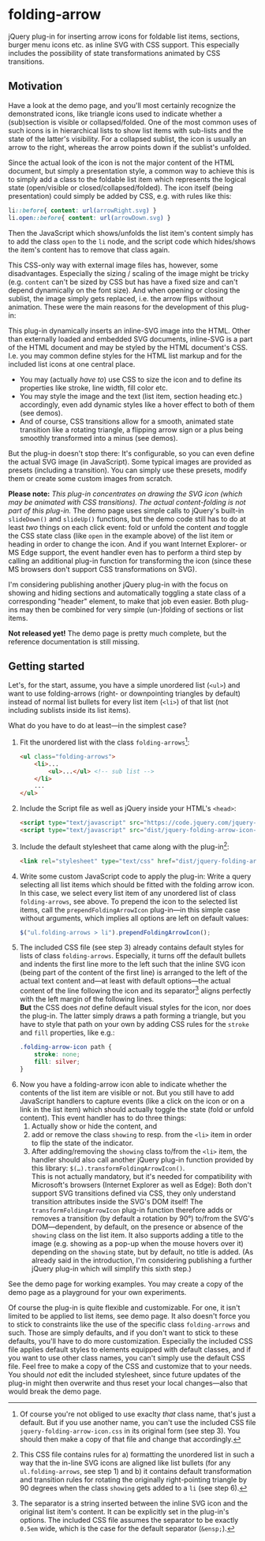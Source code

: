 # folding-arrow

jQuery plug-in for inserting arrow icons for foldable list items, sections, burger menu icons etc. as inline SVG with CSS support. This especially includes the possibility of state transformations animated by CSS transitions.

## Motivation

Have a look at the demo page, and you'll most certainly recognize the demonstrated icons, like triangle icons used to indicate whether a (sub)section is visible or collapsed/folded. One of the most common uses of such icons is in hierarchical lists to show list items with sub-lists and the state of the latter's visibility. For a collapsed sublist, the icon is usually an arrow to the right, whereas the arrow points down if the sublist's unfolded.

Since the actual look of the icon is not the major content of the HTML document, but simply a presentation style, a common way to achieve this is to simply add a class to the foldable list item which represents the logical state (open/visible or closed/collapsed/folded). The icon itself (being presentation) could simply be added by CSS, e.g. with rules like this:

```css
li::before{ content: url(arrowRight.svg) }
li.open::before{ content: url(arrowDown.svg) }
```

Then the JavaScript which shows/unfolds the list item's content simply has to add the class `open` to the `li` node, and the script code which hides/shows the item's content has to remove that class again.

This CSS-only way with external image files has, however, some disadvantages. Especially the sizing / scaling of the image might be tricky (e.g. `content` can't be sized by CSS but has have a fixed size and can't depend dynamically on the font size). And when opening or closing the sublist, the image simply gets replaced, i.e. the arrow flips without animation. These were the main reasons for the development of this plug-in:

This plug-in dynamically inserts an inline-SVG image into the HTML. Other than externally loaded and embedded SVG documents, inline-SVG is a part of the HTML document and may be styled by the HTML document's CSS. I.e. you may common define styles for the HTML list markup and for the included list icons at one central place.

* You may (actually _have to_) use CSS to size the icon and to define its properties like stroke, line width, fill color etc.
* You may style the image and the text (list item, section heading etc.) accordingly, even add dynamic styles like a hover effect to both of them (see demos).
* And of course, CSS transitions allow for a smooth, animated state transition like a rotating triangle, a flipping arrow sign or a plus being smoothly transformed into a minus (see demos).

But the plug-in doesn't stop there: It's configurable, so you can even define the actual SVG image (in JavaScript). Some typical images are provided as presets (including a transition). You can simply use these presets, modify them or create some custom images from scratch.

**Please note:** _This plug-in concentrates on drawing the SVG icon (which may be animated with CSS transitions). The actual content-folding is not part of this plug-in._ The demo page uses simple calls to jQuery's built-in `slideDown()` and  `slideUp()` functions, but the demo code still has to do at least _two_ things on each click event: fold or unfold the content _and_ toggle the CSS state class (like `open` in the example above) of the list item or heading in order to change the icon. And if you want Internet Explorer- or MS Edge support, the event handler even has to perform a third step by calling an additional plug-in function for transforming the icon (since these MS browsers don't support CSS transformations on SVG).

I'm considering publishing another jQuery plug-in with the focus on showing and hiding sections and automatically toggling a state class of a corresponding "header" element, to make that job even easier. Both plug-ins may then be combined for very simple (un-)folding of sections or list items.


**Not released yet!** The demo page is pretty much complete, but the reference documentation is still missing.

## Getting started

Let's, for the start, assume, you have a simple unordered list (`<ul>`) and want to use folding-arrows (right- or downpointing triangles by default) instead of normal list bullets for every list item (`<li>`) of that list (not including sublists inside its list items). 

What do you have to do at least—in the simplest case?

1. Fit the unordered list with the class `folding-arrows`[^1]:
	```html
	<ul class="folding-arrows">
		<li>...
			<ul>...</ul> <!-- sub list -->
		</li>
		...
	</ul>
	```
2. Include the Script file as well as jQuery inside your HTML's `<head>`:
	```html
	<script type="text/javascript" src="https://code.jquery.com/jquery-3.2.1.min.js"></script>
	<script type="text/javascript" src="dist/jquery-folding-arrow-icon-min.js"></script>
	```
3. Include the default stylesheet that came along with the plug-in[^3]:
	```html
	<link rel="stylesheet" type="text/css" href="dist/jquery-folding-arrow-icon.css">
	```
4. Write some custom JavaScript code to apply the plug-in: Write a query selecting all list items which should be fitted with the folding arrow icon. In this case, we select every list item of any unordered list of class `folding-arrows`, see above. To prepend the icon to the selected list items, call the `prependFoldingArrowIcon` plug-in—in this simple case without arguments, which implies all options are left on default values: 
	```javascript
	$("ul.folding-arrows > li").prependFoldingArrowIcon();
	```
5. The included CSS file (see step 3) already contains default styles for lists of class `folding-arrows`. Especially, it turns off the default bullets and indents the first line more to the left such that the inline SVG icon (being part of the content of the first line) is arranged to the left of the actual text content and—at least with default options—the actual content of the line following the icon and its separator[^5] aligns perfectly with the left margin of the following lines.    
	<strong>But</strong> the CSS does <em>not</em> define default visual styles for the icon, nor does the plug-in. The latter simply draws a path forming a triangle, but you have to style that path on your own by adding CSS rules for the `stroke` and `fill` properties, like e.g.:
	```css
	.folding-arrow-icon path {
	    stroke: none;
	    fill: silver;
	}
	```
6. Now you have a folding-arrow icon able to indicate whether the contents of the list item are visible or not. But you still have to add JavaScript handlers to capture events (like a click on the icon or on a link in the list item) which should actually toggle the state (fold or unfold content). This event handler has to do three things:
	1. Actually show or hide the content, and
	2. add or remove the class `showing` to resp. from the `<li>` item in order to flip the state of the indicator.
	3. After adding/removing the `showing` class to/from the `<li>` item, the handler should also call another jQuery plug-in function provided by this library: `$(…).transformFoldingArrowIcon()`.    
		This is not actually mandatory, but it's needed for compatibility with Microsoft's browsers (Internet Explorer as well as Edge): Both don't support SVG transitions defined via CSS, they only understand transition attributes inside the SVG's DOM itself! The `transformFoldingArrowIcon` plug-in function therefore adds or removes a transition (by default a rotation by 90°) to/from the SVG's DOM—dependent, by default, on the presence or absence of the `showing` class on the list item. It also supports adding a title to the image (e.g. showing as a pop-up when the mouse hovers over it) depending on the `showing` state, but by default, no title is added.
	(As already said in the introduction, I'm considering publishing a further jQuery plug-in which will simplify this sixth step.)

See the demo page for working examples. You may create a copy of the demo page as a playground for your own experiments.

Of course the plug-in is quite flexible and customizable. For one, it isn't limited to be applied to list items, see demo page. It also doesn't force you to stick to constraints like the use of the specific class `folding-arrows` and such. Those are simply defaults, and if you don't want to stick to these defaults, you'll have to do more customization. Especially the included CSS file applies default styles to elements equipped with default classes, and if you want to use other class names, you can't simply use the default CSS file. Feel free to make a copy of the CSS and customize that to your needs. You should _not_ edit the included stylesheet, since future updates of the plug-in might then overwrite and thus reset your local changes—also that would break the demo page.


[^1]: Of course you're not obliged to use exaclty _that_ class name, that's just a default. But if you use another name, you can't use the included CSS file `jquery-folding-arrow-icon.css` in its original form (see step 3). You should then make a copy of that file and change that accordingly.

[^3]: This CSS file contains rules for a) formatting the unordered list in such a way that the in-line SVG icons are aligned like list bullets (for any `ul.folding-arrows`, see step 1) and b) it contains default transformation and transition rules for rotating the originally right-pointing triangle by 90 degrees when the class `showing` gets added to a `li` (see step 6).

[^5]: The separator is a string inserted between the inline SVG icon and the original list item's content. It can be explicitly set in the plug-in's options. The included CSS file assumes the separator to be exactly `0.5em` wide, which is the case for the default separator (`&ensp;`).